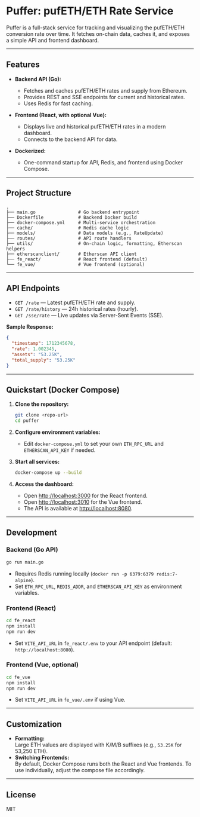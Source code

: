 # Puffer: pufETH/ETH Rate Service

Puffer is a full-stack service for tracking and visualizing the pufETH/ETH conversion rate over time. It fetches on-chain data, caches it, and exposes a simple API and frontend dashboard.

---

## Features

- **Backend API (Go):**  
  - Fetches and caches pufETH/ETH rates and supply from Ethereum.
  - Provides REST and SSE endpoints for current and historical rates.
  - Uses Redis for fast caching.

- **Frontend (React, with optional Vue):**  
  - Displays live and historical pufETH/ETH rates in a modern dashboard.
  - Connects to the backend API for data.

- **Dockerized:**  
  - One-command startup for API, Redis, and frontend using Docker Compose.

---

## Project Structure

```
.
├── main.go                # Go backend entrypoint
├── Dockerfile             # Backend Docker build
├── docker-compose.yml     # Multi-service orchestration
├── cache/                 # Redis cache logic
├── models/                # Data models (e.g., RateUpdate)
├── routes/                # API route handlers
├── utils/                 # On-chain logic, formatting, Etherscan helpers
├── etherscanclient/       # Etherscan API client
├── fe_react/              # React frontend (default)
└── fe_vue/                # Vue frontend (optional)
```

---

## API Endpoints

- `GET /rate` — Latest pufETH/ETH rate and supply.
- `GET /rate/history` — 24h historical rates (hourly).
- `GET /sse/rate` — Live updates via Server-Sent Events (SSE).

**Sample Response:**
```json
{
  "timestamp": 1712345678,
  "rate": 1.002345,
  "assets": "53.25K",
  "total_supply": "53.25K"
}
```

---

## Quickstart (Docker Compose)

1. **Clone the repository:**
   ```sh
   git clone <repo-url>
   cd puffer
   ```

2. **Configure environment variables:**
   - Edit `docker-compose.yml` to set your own `ETH_RPC_URL` and `ETHERSCAN_API_KEY` if needed.

3. **Start all services:**
   ```sh
   docker-compose up --build
   ```

4. **Access the dashboard:**
   - Open [http://localhost:3000](http://localhost:3000) for the React frontend.
   -  Open [http://localhost:3010](http://localhost:3010) for the Vue frontend.
   - The API is available at [http://localhost:8080](http://localhost:8080).

---

## Development

### Backend (Go API)
```sh
go run main.go
```
- Requires Redis running locally (`docker run -p 6379:6379 redis:7-alpine`).
- Set `ETH_RPC_URL`, `REDIS_ADDR`, and `ETHERSCAN_API_KEY` as environment variables.

### Frontend (React)
```sh
cd fe_react
npm install
npm run dev
```
- Set `VITE_API_URL` in `fe_react/.env` to your API endpoint (default: `http://localhost:8080`).

### Frontend (Vue, optional)
```sh
cd fe_vue
npm install
npm run dev
```
- Set `VITE_API_URL` in `fe_vue/.env` if using Vue.

---

## Customization

- **Formatting:**  
  Large ETH values are displayed with K/M/B suffixes (e.g., `53.25K` for 53,250 ETH).
- **Switching Frontends:**  
  By default, Docker Compose runs both the React and Vue frontends. To use individually, adjust the compose file accordingly.

---

## License

MIT
